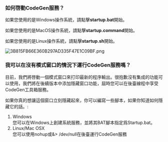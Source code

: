 ### 如何啓動CodeGen服務？

如果您使用的是Windows操作系統，請點擊**startup.bat**開始。

如果您使用的是MacOS操作系統，請點擊**startup.command**開始。

如果您使用的是Linux操作系統，請點擊**startup.sh**開始。

![3B815FB66E360B297AD335F47E1C09BF.png](https://codegen.cc/res/3B815FB66E360B297AD335F47E1C09BF.png)

### 我可以在沒有模式窗口的情況下運行CodeGen服務嗎？

目前，我們將啓動一個模式窗口來打印最新的程序輸出。很抱歉沒有集成的功能可以使用，我們將在後續版本中添加隱藏窗口功能，屆時您可以在後臺線程中享受CodeGen工具箱服務。

如果你真的想讓這個窗口立刻隱藏起來，你可以編寫一些腳本，如果你知道如何隱藏它的話。:

1. Windows  
   您可以在Windows上創建系統服務，並將其BAT腳本指定爲Startup.bat。
1. Linux/Mac OSX  
   您可以使用nohup或&> /dev/null在後臺運行CodeGen服務

